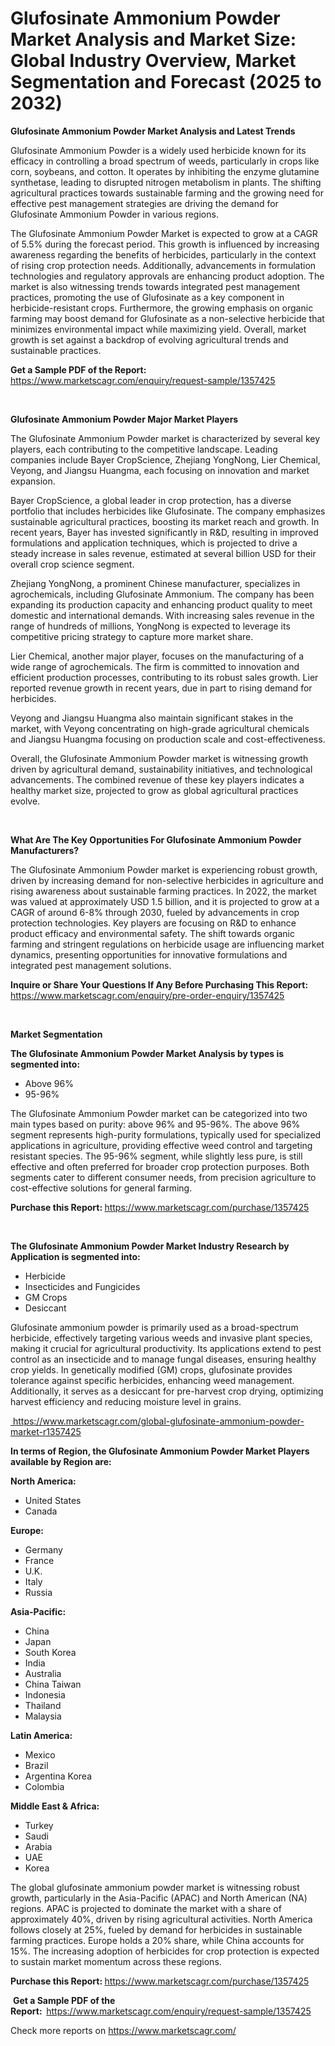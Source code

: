 <p><h1>Glufosinate Ammonium Powder Market Analysis and Market Size: Global Industry Overview, Market Segmentation and Forecast (2025 to 2032)</h1></p><p><strong>Glufosinate Ammonium Powder Market Analysis and Latest Trends</strong></p>
<p><p>Glufosinate Ammonium Powder is a widely used herbicide known for its efficacy in controlling a broad spectrum of weeds, particularly in crops like corn, soybeans, and cotton. It operates by inhibiting the enzyme glutamine synthetase, leading to disrupted nitrogen metabolism in plants. The shifting agricultural practices towards sustainable farming and the growing need for effective pest management strategies are driving the demand for Glufosinate Ammonium Powder in various regions.</p><p>The Glufosinate Ammonium Powder Market is expected to grow at a CAGR of 5.5% during the forecast period. This growth is influenced by increasing awareness regarding the benefits of herbicides, particularly in the context of rising crop protection needs. Additionally, advancements in formulation technologies and regulatory approvals are enhancing product adoption. The market is also witnessing trends towards integrated pest management practices, promoting the use of Glufosinate as a key component in herbicide-resistant crops. Furthermore, the growing emphasis on organic farming may boost demand for Glufosinate as a non-selective herbicide that minimizes environmental impact while maximizing yield. Overall, market growth is set against a backdrop of evolving agricultural trends and sustainable practices.</p></p>
<p><strong>Get a Sample PDF of the Report:&nbsp;</strong> <a href="https://www.marketscagr.com/enquiry/request-sample/1357425?utm_campaign=2236&utm_medium=2&utm_source=Github&utm_content=ia&utm_term=01022025&utm_id=glufosinate-ammonium-powder">https://www.marketscagr.com/enquiry/request-sample/1357425</a></p>
<p>&nbsp;</p>
<p><strong>Glufosinate Ammonium Powder Major Market Players</strong></p>
<p><p>The Glufosinate Ammonium Powder market is characterized by several key players, each contributing to the competitive landscape. Leading companies include Bayer CropScience, Zhejiang YongNong, Lier Chemical, Veyong, and Jiangsu Huangma, each focusing on innovation and market expansion.</p><p>Bayer CropScience, a global leader in crop protection, has a diverse portfolio that includes herbicides like Glufosinate. The company emphasizes sustainable agricultural practices, boosting its market reach and growth. In recent years, Bayer has invested significantly in R&D, resulting in improved formulations and application techniques, which is projected to drive a steady increase in sales revenue, estimated at several billion USD for their overall crop science segment.</p><p>Zhejiang YongNong, a prominent Chinese manufacturer, specializes in agrochemicals, including Glufosinate Ammonium. The company has been expanding its production capacity and enhancing product quality to meet domestic and international demands. With increasing sales revenue in the range of hundreds of millions, YongNong is expected to leverage its competitive pricing strategy to capture more market share.</p><p>Lier Chemical, another major player, focuses on the manufacturing of a wide range of agrochemicals. The firm is committed to innovation and efficient production processes, contributing to its robust sales growth. Lier reported revenue growth in recent years, due in part to rising demand for herbicides.</p><p>Veyong and Jiangsu Huangma also maintain significant stakes in the market, with Veyong concentrating on high-grade agricultural chemicals and Jiangsu Huangma focusing on production scale and cost-effectiveness.</p><p>Overall, the Glufosinate Ammonium Powder market is witnessing growth driven by agricultural demand, sustainability initiatives, and technological advancements. The combined revenue of these key players indicates a healthy market size, projected to grow as global agricultural practices evolve.</p></p>
<p>&nbsp;</p>
<p><strong>What Are The Key Opportunities For Glufosinate Ammonium Powder Manufacturers?</strong></p>
<p><p>The Glufosinate Ammonium Powder market is experiencing robust growth, driven by increasing demand for non-selective herbicides in agriculture and rising awareness about sustainable farming practices. In 2022, the market was valued at approximately USD 1.5 billion, and it is projected to grow at a CAGR of around 6-8% through 2030, fueled by advancements in crop protection technologies. Key players are focusing on R&D to enhance product efficacy and environmental safety. The shift towards organic farming and stringent regulations on herbicide usage are influencing market dynamics, presenting opportunities for innovative formulations and integrated pest management solutions.</p></p>
<p><strong>Inquire or Share Your Questions If Any Before Purchasing This Report:</strong> <a href="https://www.marketscagr.com/enquiry/pre-order-enquiry/1357425?utm_campaign=2236&utm_medium=2&utm_source=Github&utm_content=ia&utm_term=01022025&utm_id=glufosinate-ammonium-powder">https://www.marketscagr.com/enquiry/pre-order-enquiry/1357425</a></p>
<p>&nbsp;</p>
<p><strong>Market Segmentation</strong></p>
<p><strong>The Glufosinate Ammonium Powder Market Analysis by types is segmented into:</strong></p>
<p><ul><li>Above 96%</li><li>95-96%</li></ul></p>
<p><p>The Glufosinate Ammonium Powder market can be categorized into two main types based on purity: above 96% and 95-96%. The above 96% segment represents high-purity formulations, typically used for specialized applications in agriculture, providing effective weed control and targeting resistant species. The 95-96% segment, while slightly less pure, is still effective and often preferred for broader crop protection purposes. Both segments cater to different consumer needs, from precision agriculture to cost-effective solutions for general farming.</p></p>
<p><strong>Purchase this Report:&nbsp;</strong><a href="https://www.marketscagr.com/purchase/1357425?utm_campaign=2236&utm_medium=2&utm_source=Github&utm_content=ia&utm_term=01022025&utm_id=glufosinate-ammonium-powder">https://www.marketscagr.com/purchase/1357425</a></p>
<p>&nbsp;</p>
<p><strong>The Glufosinate Ammonium Powder Market Industry Research by Application is segmented into:</strong></p>
<p><ul><li>Herbicide</li><li>Insecticides and Fungicides</li><li>GM Crops</li><li>Desiccant</li></ul></p>
<p><p>Glufosinate ammonium powder is primarily used as a broad-spectrum herbicide, effectively targeting various weeds and invasive plant species, making it crucial for agricultural productivity. Its applications extend to pest control as an insecticide and to manage fungal diseases, ensuring healthy crop yields. In genetically modified (GM) crops, glufosinate provides tolerance against specific herbicides, enhancing weed management. Additionally, it serves as a desiccant for pre-harvest crop drying, optimizing harvest efficiency and reducing moisture level in grains.</p></p>
<p><a href="https://www.marketscagr.com/global-glufosinate-ammonium-powder-market-r1357425?utm_campaign=2236&utm_medium=2&utm_source=Github&utm_content=ia&utm_term=01022025&utm_id=glufosinate-ammonium-powder">&nbsp;https://www.marketscagr.com/global-glufosinate-ammonium-powder-market-r1357425</a></p>
<p><strong>In terms of Region, the Glufosinate Ammonium Powder Market Players available by Region are:</strong></p>
<p>
    <p> <strong> North America: </strong>
        <ul>
            <li>United States</li>
            <li>Canada</li>
        </ul>
        </p> 
    <p> <strong> Europe: </strong>
        <ul>
            <li>Germany</li>
            <li>France</li>
            <li>U.K.</li>
            <li>Italy</li>
            <li>Russia</li>
        </ul>
        </p> 
    <p> <strong> Asia-Pacific: </strong>
        <ul>
            <li>China</li>
            <li>Japan</li>
            <li>South Korea</li>
            <li>India</li>
            <li>Australia</li>
            <li>China Taiwan</li>
            <li>Indonesia</li>
            <li>Thailand</li>
            <li>Malaysia</li>
        </ul>
        </p> 
    <p> <strong> Latin America: </strong>
        <ul>
            <li>Mexico</li>
            <li>Brazil</li>
            <li>Argentina Korea</li>
            <li>Colombia</li>
        </ul>
        </p> 
    <p> <strong> Middle East & Africa: </strong>
        <ul>
            <li>Turkey</li>
            <li>Saudi</li>
            <li>Arabia</li>
            <li>UAE</li>
            <li>Korea</li>
        </ul>
    </p>
    </p>
<p><p>The global glufosinate ammonium powder market is witnessing robust growth, particularly in the Asia-Pacific (APAC) and North American (NA) regions. APAC is projected to dominate the market with a share of approximately 40%, driven by rising agricultural activities. North America follows closely at 25%, fueled by demand for herbicides in sustainable farming practices. Europe holds a 20% share, while China accounts for 15%. The increasing adoption of herbicides for crop protection is expected to sustain market momentum across these regions.</p></p>
<p><strong>Purchase this Report: </strong><a href="https://www.marketscagr.com/purchase/1357425?utm_campaign=2236&utm_medium=2&utm_source=Github&utm_content=ia&utm_term=01022025&utm_id=glufosinate-ammonium-powder">https://www.marketscagr.com/purchase/1357425</a></p>
<p>&nbsp;<strong>Get a Sample PDF of the Report:&nbsp;&nbsp;</strong><a href="https://www.marketscagr.com/enquiry/request-sample/1357425?utm_campaign=2236&utm_medium=2&utm_source=Github&utm_content=ia&utm_term=01022025&utm_id=glufosinate-ammonium-powder">https://www.marketscagr.com/enquiry/request-sample/1357425</a></p>
<p><strong></strong></p>
<p>Check more reports on <a href="https://www.marketscagr.com/?utm_campaign=2236&utm_medium=2&utm_source=Github&utm_content=ia&utm_term=01022025&utm_id=glufosinate-ammonium-powder">https://www.marketscagr.com/</a></p>
